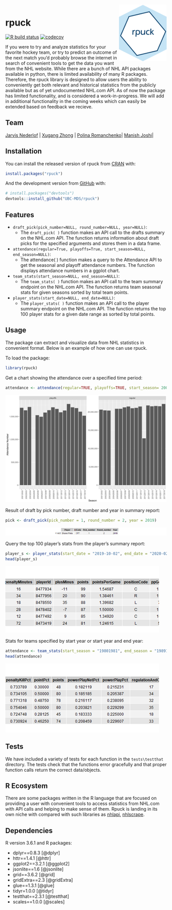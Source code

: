 
<!-- README.md is generated from README.Rmd. Please edit that file -->

<img src="img/rpuck_logo.png" width="150" align = "right">

# rpuck

<!-- badges: start -->

[![R build
status](https://github.com/UBC-MDS/rpuck/workflows/R-CMD-check/badge.svg)](https://github.com/UBC-MDS/rpuck/actions)
[![codecov](https://codecov.io/gh/UBC-MDS/rpuck/branch/master/graph/badge.svg)](https://codecov.io/gh/UBC-MDS/rpuck)

<!-- badges: end -->

If you were to try and analyze statistics for your favorite hockey team,
or try to predict an outcome of the next match you’d probably browse the
internet in search of convenient tools to get the data you want from the
NHL website. While there are a bunch of NHL API packages available in
python, there is limited availability of many R packages. Therefore, the
rpuck library is designed to allow users the ability to conveniently get
both relevant and historical statistics from the publicly available but
as of yet undocumented NHL.com API. As of now the package has limited
functionality, and is considered a work-in-progress. We will add in
additional functionality in the coming weeks which can easily be
extended based on feedback we recieve.

## Team

[Jarvis Nederlof](https://github.com/jnederlo) | [Xugang
Zhong](https://github.com/chuusan) | [Polina
Romanchenko](https://github.com/PolinaRomanchenko)| [Manish
Joshi](https://github.com/ManishPJoshi)|

## Installation

You can install the released version of rpuck from
[CRAN](https://CRAN.R-project.org) with:

``` r
install.packages("rpuck")
```

And the development version from [GitHub](https://github.com/) with:

``` r
# install.packages("devtools")
devtools::install_github("UBC-MDS/rpuck")
```

## Features

  - `draft_pick(pick_number=NULL, round_number=NULL, year=NULL)`:
      - The `draft_pick( )` function makes an API call to the drafts
        summary on the NHL.com API. The function returns information
        about draft picks for the specified arguments and stores them in
        a data frame.
  - `attendance(regular=True, playoffs=True, start_season=NULL,
    end_season=NULL)`:
      - The attendance( ) function makes a query to the Attendance API
        to get the seasonal and playoff attendance numbers. The function
        displays attendance numbers in a ggplot chart.
  - `team_stats(start_season=NULL, end_season=NULL)`:
      - The `team_stats( )` function makes an API call to the team
        summary endpoint on the NHL.com API. The function returns team
        seasonal stats for given seasons sorted by total team points.
  - `player_stats(start_date=NULL, end_date=NULL)`:
      - The `player_stats( )` function makes an API call to the player
        summary endpoint on the NHL.com API. The function returns the
        top 100 player stats for a given date range as sorted by total
        points.

## Usage

The package can extract and visualize data from NHL statistics in
convenient format. Below is an example of how one can use rpuck.

To load the package:

``` r
library(rpuck)
```

Get a chart showing the attendance over a specified time
period:

``` r
attendance <- attendance(regular=TRUE, playoffs=TRUE, start_season= 2001, end_season=2018)
```

![attendance](img/attendance.png)

Result of draft by pick number, draft number and year in summary report:

``` r
pick <- draft_pick(pick_number = 1, round_number = 2, year = 2019)
```

![draft](img/draft.png)

Query the top 100 player’s stats from the player’s summary
report:

``` r
player_s <- player_stats(start_date = "2019-10-02", end_date = "2020-02-28")
head(player_s)
```

![player\_stat](img/player_stat.png)

Stats for teams specified by start year or start year and end
year:

``` r
attendance <- team_stats(start_season = "19801981", end_season = "19891990")
head(attendance)
```

![team\_stat](img/team_stat.png)

## Tests

We have included a variety of tests for each function in the
`tests\testthat` directory. The tests check that the functions error
gracefully and that proper function calls return the correct
data/objects.

## R Ecosystem

There are some packages written in the R language that are focused on
providing a user with convenient tools to access statistics from NHL.com
with API calls and helping to make sense of them. Rpuck is landing in
its own niche with compared with such libraries as
[nhlapi](https://github.com/zamorarr/nhlapi),
[nhlscrape](https://cran.r-project.org/web/packages/nhlscrape/index.html).

## Dependencies

R version 3.6.1 and R packages:

  - dplyr==0.8.3 \[@dplyr\]
  - httr==1.4.1 \[@httr\]
  - ggplot2==3.2.1 \[@ggplot2\]
  - jsonlite==1.6 \[@jsonlite\]
  - grid==3.6.2 \[@grid\]
  - gridExtra==2.3 \[@gridExtra\]
  - glue==1.3.1 \[@glue\]
  - tidyr=1.0.0 \[@tidyr\]
  - testthat==2.3.1 \[@testthat\]
  - scales==1.0.0 \[@scales\]
